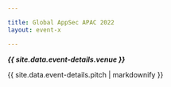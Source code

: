 ```yaml
---

title: Global AppSec APAC 2022
layout: event-x

---
```


<!-- rebuild 3 -->

***{{ site.data.event-details.venue }}***

{{ site.data.event-details.pitch | markdownify }}



